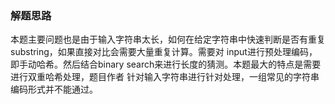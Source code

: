 ### 解题思路
本题主要问题也是由于输入字符串太长，如何在给定字符串中快速判断是否有重复substring，如果直接对比会需要大量重复计算。需要对
input进行预处理编码，即手动哈希。然后结合binary search来进行长度的猜测。本题最大的特点是需要进行双重哈希处理，题目作者
针对输入字符串进行针对处理，一组常见的字符串编码形式并不能通过。